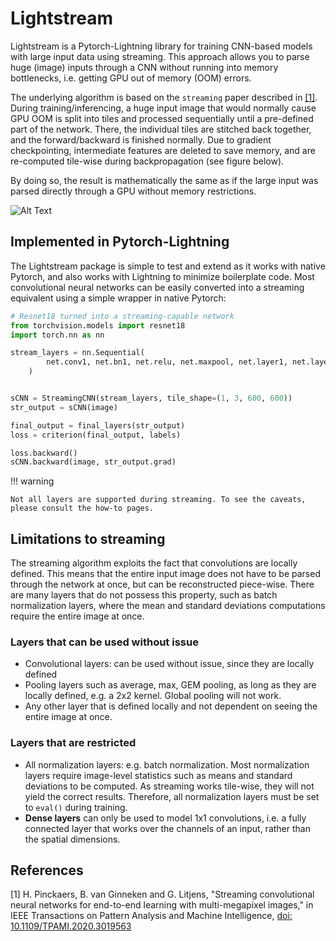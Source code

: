 # Lightstream

Lightstream is a Pytorch-Lightning library for training CNN-based models with large input data using streaming. 
This approach allows you to parse huge (image) inputs through a CNN without running into memory bottlenecks, i.e. getting GPU out of memory (OOM) errors.

The underlying algorithm is based on the `streaming` paper described in [[1]](#1). During training/inferencing, 
a huge input image that would normally cause GPU OOM is split into tiles and processed sequentially until a pre-defined part of the network. 
There, the individual tiles are stitched back together, and the forward/backward is finished normally. Due to gradient 
checkpointing, intermediate features are deleted to save memory, and are re-computed tile-wise during backpropagation (see figure below).

By doing so, the result is mathematically the same as if the large input was parsed directly through a GPU without memory restrictions.


![Alt Text](images/ddh_08_06_2022.gif)


## Implemented in Pytorch-Lightning
The Lightstream package is simple to test and extend as it works with native Pytorch, and also works with Lightning to minimize boilerplate code.
Most convolutional neural networks can be easily converted into a streaming equivalent using a simple wrapper in native Pytorch:

```python
# Resnet18 turned into a streaming-capable network
from torchvision.models import resnet18
import torch.nn as nn

stream_layers = nn.Sequential(
        net.conv1, net.bn1, net.relu, net.maxpool, net.layer1, net.layer2, net.layer3, net.layer4
    )


sCNN = StreamingCNN(stream_layers, tile_shape=(1, 3, 600, 600))
str_output = sCNN(image)

final_output = final_layers(str_output)
loss = criterion(final_output, labels)

loss.backward()
sCNN.backward(image, str_output.grad)

```

!!! warning

    Not all layers are supported during streaming. To see the caveats, please consult the how-to pages.



## Limitations to streaming
The streaming algorithm exploits the fact that convolutions are locally defined. This means that the entire
input image does not have to be parsed through the network at once, but can be reconstructed piece-wise. There
are many layers that do not possess this property, such as batch normalization layers, where the mean and standard deviations
computations require the entire image at once.


### Layers that can be used without issue

- Convolutional layers: can be used without issue, since they are locally defined
- Pooling layers such as average, max, GEM pooling, as long as they are locally defined, e.g. a 2x2 kernel. Global pooling will not work.
- Any other layer that is defined locally and not dependent on seeing the entire image at once. 

### Layers that are restricted
- All normalization layers: e.g. batch normalization. Most normalization layers require image-level statistics such as means and standard deviations to be computed. As streaming works tile-wise, they will not yield the correct results. Therefore, all normalization layers must be set to ```eval()``` during training.
- **Dense layers** can only be used to model 1x1 convolutions, i.e. a fully connected layer that works over the channels of an input, rather than the spatial dimensions.





    
## References
<a id="1">[1]</a> 
H. Pinckaers, B. van Ginneken and G. Litjens,
"Streaming convolutional neural networks for end-to-end learning with multi-megapixel images,"
in IEEE Transactions on Pattern Analysis and Machine Intelligence, 
[doi: 10.1109/TPAMI.2020.3019563](https://ieeexplore.ieee.org/abstract/document/9178453)

